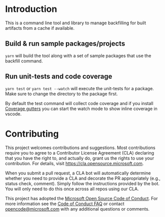 # Introduction

This is a command line tool and library to manage backfilling for built artifacts from a cache if available.

## Build & run sample packages/projects

`yarn` will build the tool along with a set of sample packages that use the backfill command.

## Run unit-tests and code coverage

`yarn test` or `yarn test --watch` will execute the unit-tests for a package. Make sure to change the directory to the package first.

By default the test command will collect code coverage and if you install [Coverage gutters](https://marketplace.visualstudio.com/items?itemName=ryanluker.vscode-coverage-gutters) you can start the watch mode to show inline coverage in vscode.

# Contributing

This project welcomes contributions and suggestions. Most contributions require you to agree to a
Contributor License Agreement (CLA) declaring that you have the right to, and actually do, grant us
the rights to use your contribution. For details, visit https://cla.opensource.microsoft.com.

When you submit a pull request, a CLA bot will automatically determine whether you need to provide
a CLA and decorate the PR appropriately (e.g., status check, comment). Simply follow the instructions
provided by the bot. You will only need to do this once across all repos using our CLA.

This project has adopted the [Microsoft Open Source Code of Conduct](https://opensource.microsoft.com/codeofconduct/).
For more information see the [Code of Conduct FAQ](https://opensource.microsoft.com/codeofconduct/faq/) or
contact [opencode@microsoft.com](mailto:opencode@microsoft.com) with any additional questions or comments.
